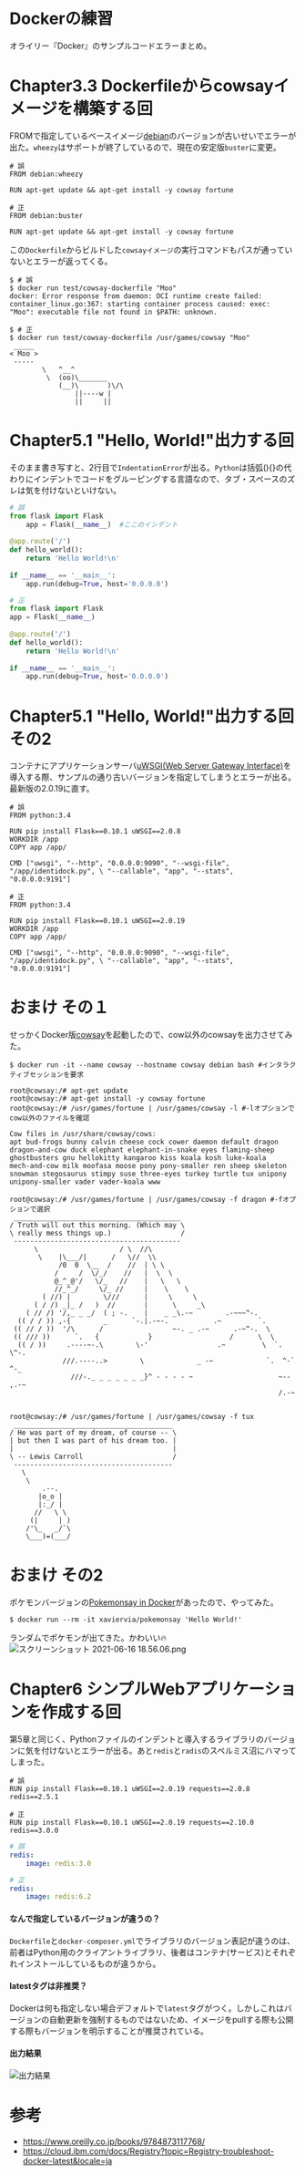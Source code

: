 # Dockerの練習
オライリー『Docker』のサンプルコードエラーまとめ。

# Chapter3.3 Dockerfileからcowsayイメージを構築する回
FROMで指定しているベースイメージ[debian](https://www.debian.org/)のバージョンが古いせいでエラーが出た。`wheezy`はサポートが終了しているので、現在の安定版`buster`に変更。

```Dockerfile:Dockerfile
# 誤
FROM debian:wheezy

RUN apt-get update && apt-get install -y cowsay fortune

# 正
FROM debian:buster

RUN apt-get update && apt-get install -y cowsay fortune
```

この`Dockerfile`からビルドした`cowsayイメージ`の実行コマンドもパスが通っていないとエラーが返ってくる。

```terminal:terminal
$ # 誤
$ docker run test/cowsay-dockerfile "Moo"
docker: Error response from daemon: OCI runtime create failed:
container_linux.go:367: starting container process caused: exec: "Moo": executable file not found in $PATH: unknown.

$ # 正
$ docker run test/cowsay-dockerfile /usr/games/cowsay "Moo"
 _____
< Moo >
 -----
        \   ^__^
         \  (oo)\_______
            (__)\       )\/\
                ||----w |
                ||     ||
```

# Chapter5.1 "Hello, World!"出力する回
そのまま書き写すと、2行目で`IndentationError`が出る。`Python`は括弧(){}の代わりにインデントでコードをグルーピングする言語なので、タブ・スペースのズレは気を付けないといけない。

```python:identidock.py
# 誤
from flask import Flask
    app = Flask(__name__)  #ここのインデント
 
@app.route('/')
def hello_world():
    return 'Hello World!\n'
 
if __name__ == '__main__':
    app.run(debug=True, host='0.0.0.0')

# 正
from flask import Flask
app = Flask(__name__)
 
@app.route('/')
def hello_world():
    return 'Hello World!\n'
 
if __name__ == '__main__':
    app.run(debug=True, host='0.0.0.0')
```

# Chapter5.1 "Hello, World!"出力する回 その2
コンテナにアプリケーションサーバ[uWSGI(Web Server Gateway Interface)](https://uwsgi-docs.readthedocs.io/en/latest/)を導入する際、サンプルの通り古いバージョンを指定してしまうとエラーが出る。最新版の2.0.19に直す。

```Dockerfile:Dockerfile
# 誤
FROM python:3.4

RUN pip install Flask==0.10.1 uWSGI==2.0.8
WORKDIR /app
COPY app /app/

CMD ["uwsgi", "--http", "0.0.0.0:9090", "--wsgi-file", "/app/identidock.py", \ "--callable", "app", "--stats", "0.0.0.0:9191"]

# 正
FROM python:3.4

RUN pip install Flask==0.10.1 uWSGI==2.0.19
WORKDIR /app
COPY app /app/

CMD ["uwsgi", "--http", "0.0.0.0:9090", "--wsgi-file", "/app/identidock.py", \ "--callable", "app", "--stats", "0.0.0.0:9191"]
```

# おまけ その１
せっかくDocker版[cowsay](https://ja.wikipedia.org/wiki/Cowsay)を起動したので、cow以外のcowsayを出力させてみた。

```terminal:terminal
$ docker run -it --name cowsay --hostname cowsay debian bash #インタラクティブセッションを要求

root@cowsay:/# apt-get update
root@cowsay:/# apt-get install -y cowsay fortune
root@cowsay:/# /usr/games/fortune | /usr/games/cowsay -l #-lオプションでcow以外のファイルを確認

Cow files in /usr/share/cowsay/cows:
apt bud-frogs bunny calvin cheese cock cower daemon default dragon
dragon-and-cow duck elephant elephant-in-snake eyes flaming-sheep
ghostbusters gnu hellokitty kangaroo kiss koala kosh luke-koala
mech-and-cow milk moofasa moose pony pony-smaller ren sheep skeleton
snowman stegosaurus stimpy suse three-eyes turkey turtle tux unipony
unipony-smaller vader vader-koala www

root@cowsay:/# /usr/games/fortune | /usr/games/cowsay -f dragon #-fオプションで選択
 _________________________________________
/ Truth will out this morning. (Which may \
\ really mess things up.)                 /
 -----------------------------------------
      \                    / \  //\
       \    |\___/|      /   \//  \\
            /0  0  \__  /    //  | \ \    
           /     /  \/_/    //   |  \  \  
           @_^_@'/   \/_   //    |   \   \ 
           //_^_/     \/_ //     |    \    \
        ( //) |        \///      |     \     \
      ( / /) _|_ /   )  //       |      \     _\
    ( // /) '/,_ _ _/  ( ; -.    |    _ _\.-~        .-~~~^-.
  (( / / )) ,-{        _      `-.|.-~-.           .~         `.
 (( // / ))  '/\      /                 ~-. _ .-~      .-~^-.  \
 (( /// ))      `.   {            }                   /      \  \
  (( / ))     .----~-.\        \-'                 .~         \  `. \^-.
             ///.----..>        \             _ -~             `.  ^-`  ^-_
               ///-._ _ _ _ _ _ _}^ - - - - ~                     ~-- ,.-~
                                                                  /.-~


root@cowsay:/# /usr/games/fortune | /usr/games/cowsay -f tux   
 _______________________________________
/ He was part of my dream, of course -- \
| but then I was part of his dream too. |
|                                       |
\ -- Lewis Carroll                      /
 ---------------------------------------
   \
    \
        .--.
       |o_o |
       |:_/ |
      //   \ \
     (|     | )
    /'\_   _/`\
    \___)=(___/
```

# おまけ その2
ポケモンバージョンの[Pokemonsay in Docker](https://github.com/xaviervia/docker-pokemonsay)があったので、やってみた。

```terminal:terminal
$ docker run --rm -it xaviervia/pokemonsay 'Hello World!'
```
ランダムでポケモンが出てきた。かわいい:fire:<br>
![スクリーンショット 2021-06-16 18.56.06.png](https://qiita-image-store.s3.ap-northeast-1.amazonaws.com/0/1645942/fe85cb79-4cc9-288b-c25a-0ba5db4bf9e7.png)

# Chapter6 シンプルWebアプリケーションを作成する回
第5章と同じく、Pythonファイルのインデントと導入するライブラリのバージョンに気を付けないとエラーが出る。あと`redis`と`radis`のスペルミス沼にハマってしまった。<br>

```Dockerfile:Dockerfile
# 誤
RUN pip install Flask==0.10.1 uWSGI==2.0.19 requests==2.0.8 redis==2.5.1

# 正
RUN pip install Flask==0.10.1 uWSGI==2.0.19 requests==2.10.0 redis==3.0.0
```

```yml:docker-composer.yml
# 誤
redis:
    image: redis:3.0

# 正
redis:
    image: redis:6.2
```
#### なんで指定しているバージョンが違うの？
`Dockerfile`と`docker-composer.yml`でライブラリのバージョン表記が違うのは、前者はPython用のクライアントライブラリ、後者はコンテナ(サービス)とそれぞれインストールしているものが違うから。

#### latestタグは非推奨？
Dockerは何も指定しない場合デフォルトで`latest`タグがつく。しかしこれはバージョンの自動更新を強制するものではないため、イメージをpullする際も公開する際もバージョンを明示することが推奨されている。

#### 出力結果
![出力結果](dnmonster.JPG)

# 参考
- https://www.oreilly.co.jp/books/9784873117768/
- https://cloud.ibm.com/docs/Registry?topic=Registry-troubleshoot-docker-latest&locale=ja
